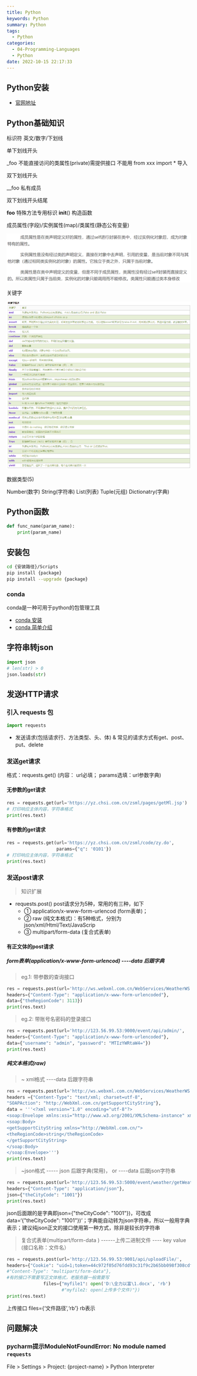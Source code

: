 ```yaml
---
title: Python
keywords: Python
summary: Python
tags:
  - Python
categories:
  - 04-Programming-Languages
  - Python
date: 2022-10-15 22:17:33
---
```


## Python安装

+ [官网地址](https://www.python.org/)

## Python基础知识


标识符 英文/数字/下划线

单下划线开头

_foo 不能直接访问的类属性(private)需提供接口 不能用 from xxx import * 导入

双下划线开头

__foo 私有成员

双下划线开头结尾

__foo__ 特殊方法专用标识 __init__() 构造函数

成员属性(字段)/实例属性(map)/类属性(静态公有变量)

![图片](Python/Python属性解释.png)

关键字

![图片](Python/Python关键字.png)

数据类型(5)

Number(数字) String(字符串) List(列表) Tuple(元组) Dictionatry(字典)

## Python函数

```python
def func_name(param_name):
    print(param_name)
```

## 安装包

```bash
cd {安装路径}/Scripts
pip install {package}
pip install --upgrade {package}
```
### conda

conda是一种可用于python的包管理工具

+ [conda 安装](https://zhuanlan.zhihu.com/p/591091259)
+ [conda 简单介绍](https://baijiahao.baidu.com/s?id=1677257712310498702&wfr=spider&for=pc)

## 字符串转json

```python
import json
# len(str) > 0
json.loads(str)
```

## 发送HTTP请求

### 引入 requests 包
```python
import requests
```

+ 发送请求(包括请求行、方法类型、头、体) & 常见的请求方式有get、post、put、delete

### 发送get请求

格式：requests.get() (内容： url必填； params选填：url参数字典)

#### 无参数的get请求
```python
res = requests.get(url='https://yz.chsi.com.cn/zsml/pages/getMl.jsp')
# 打印响应主体内容，字符串格式
print(res.text)
```
#### 有参数的get请求
```python
res = requests.get(url='https://yz.chsi.com.cn/zsml/code/zy.do',
                   params={"q": '0101'})
# 打印响应主体内容，字符串格式
print(res.text)
```

### 发送post请求
> 知识扩展

+ requests.post() post请求分为5种，常用的有三种，如下
  + ① application/x-www-form-urlencod (form表单)；
  + ② raw (纯文本格式)：有5种格式，分别为json/xml/Html/Text/JavaScrip
  + ③ multipart/form-data (复合式表单)

#### 有正文体的post请求

##### form表单(application/x-www-form-urlencod) ----data 后跟字典

> eg.1: 带参数的查询接口

```python
res = requests.post(url='http://ws.webxml.com.cn/WebServices/WeatherWS.asmx/getSupportCityString',
headers={"Content-Type": "application/x-www-form-urlencoded"},
data={"theRegionCode": 3113})
print(res.text)
```
> eg.2: 带账号名密码的登录接口

```python
res = requests.post(url='http://123.56.99.53:9000/event/api/admin/',
headers={"Content-Type": "application/x-www-form-urlencoded"},
data={"username": "admin", "password": "MTIzYWRtaW4="})
print(res.text)
```
##### 纯文本格式(raw)

> ~ xml格式    ----data    后跟字符串

```python
res = requests.post(url='http://ws.webxml.com.cn/WebServices/WeatherWS.asmx',
headers ={"Content-Type": "text/xml; charset=utf-8",
"SOAPAction": "http://WebXml.com.cn/getSupportCityString"},
data = '''<?xml version="1.0" encoding="utf-8"?>
<soap:Envelope xmlns:xsi="http://www.w3.org/2001/XMLSchema-instance" xmlns:xsd="http://www.w3.org/2001/XMLSchema" xmlns:soap="http://schemas.xmlsoap.org/soap/envelope/">
<soap:Body>
<getSupportCityString xmlns="http://WebXml.com.cn/">
<theRegionCode>string</theRegionCode>
</getSupportCityString>
</soap:Body>
</soap:Envelope>''')
print(res.text)
```

> ~json格式     ----- json  后跟字典(常用)， or ----data  后跟json字符串

```python
res = requests.post(url='http://123.56.99.53:5000/event/weather/getWeather/',
headers={"Content-Type": "application/json"},
json={"theCityCode": "1001"})
print(res.text)
```

json后面跟的是字典即json={"theCityCode": "1001"})，可改成 data=‘{"theCityCode": "1001"})’；字典能自动转为json字符串，所以一般用字典表示；建议纯json正文的接口使用第一种方式，除非是较长的字符串

> 复合式表单(multipart/form-data ) ------上传二进制文件    ---- key value (接口名称：文件名）

```python
res = requests.post(url='http://123.56.99.53:9001/api/uploadFile/',
headers={"Cookie": "uid=1;token=44c972f05d76fdd93c31f9c2b65bb098f308cdfc"
#"Content-Type": "multipart/form-data"},
#有的接口不需要写正文体格式，老服务器一般需要写
              files={"myfile1": open('D:\全力以富\1.docx', 'rb')
                     #"myfile2: open(上传多个文件)"})
print(res.text)
```
上传接口 files={‘文件路径’,‘rb'}  rb表示

## 问题解决

### pycharm提示ModuleNotFoundError: No module named `requests`

File > Settings > Project: {project-name} > Python Interpreter

